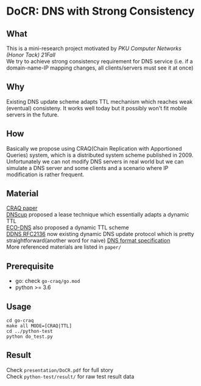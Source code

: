 # DoCR: DNS with Strong Consistency

## What
This is a mini-research project motivated by *PKU Computer Networks (Honor Tack) 21Fall*   
We try to achieve strong consistency requirement for DNS service (i.e. if a domain-name-IP mapping changes, all clients/servers must see it at once)
## Why
Existing DNS update scheme adapts TTL mechanism which reaches weak (eventual) consisteny. It works well today but it possibly won't fit mobile servers in the future.
## How
Basically we propose using CRAQ(Chain Replication with Apportioned Queries) system, which is a distributed system scheme published in 2009.
Unfortunately we can not modify DNS servers in real world but we can simulate a DNS server and some clients and a scenario where IP modification is rather frequent. 
## Material
[CRAQ paper](https://www.usenix.org/legacy/event/usenix09/tech/full_papers/terrace/terrace.pdf)  
[DNScup](https://ieeexplore.ieee.org/document/1648827) proposed a lease technique which essentially adapts a dynamic TTL  
[ECO-DNS](https://ieeexplore.ieee.org/document/7164912) also proposed a dynamic TTL scheme  
[DDNS RFC2136](https://datatracker.ietf.org/doc/html/rfc2136) now existing dynamic DNS update protocol which is pretty straightforward(another word for naive) 
[DNS format specification](https://datatracker.ietf.org/doc/html/rfc1035)  
More referenced materials are listed in `paper/` 

## Prerequisite
- go: check `go-craq/go.mod`
- python >= 3.6

## Usage
```
cd go-craq
make all MODE=[CRAQ|TTL]
cd ../python-test
python do_test.py
``` 

## Result
Check `presentation/DoCR.pdf` for full story  
Check `python-test/result/` for raw test result data